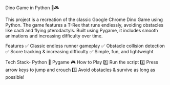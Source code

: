 Dino Game in Python 🦖🎮

This project is a recreation of the classic Google Chrome Dino Game using Python. The game features a T-Rex that runs endlessly, avoiding obstacles like cacti and flying pterodactyls. Built using Pygame, it includes smooth animations and increasing difficulty over time.

Features
✅ Classic endless runner gameplay
✅ Obstacle collision detection
✅ Score tracking & increasing difficulty
✅ Simple, fun, and lightweight

Tech Stack-
Python 🐍
Pygame 🎮
How to Play
1️⃣ Run the script
2️⃣ Press arrow keys to jump and crouch
3️⃣ Avoid obstacles & survive as long as possible!
